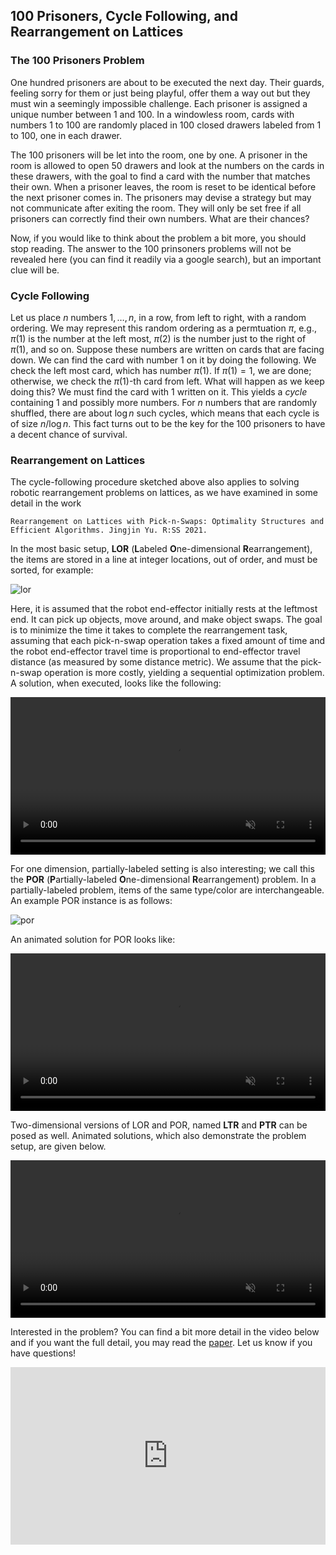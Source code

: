 ## 100 Prisoners, Cycle Following, and Rearrangement on Lattices 

### The 100 Prisoners Problem 
One hundred prisoners are about to be executed the next day. Their guards, feeling sorry for them
or just being playful, offer them a way out but they must win a seemingly impossible challenge. 
Each prisoner is assigned a unique number between 1 and 100. In a windowless room, cards with 
numbers 1 to 100 are randomly placed in 100 closed drawers labeled from 1 to 100, one in each drawer. 

The 100 prisoners will be let into the room, one by one. A prisoner in the room is allowed to open 
50 drawers and look at the numbers on the cards in these drawers, with the goal to find a card with 
the number that matches their own. When a prisoner leaves, the room is reset to be identical before
the next prisoner comes in. The prisoners may devise a strategy but may not communicate after exiting 
the room. They will only be set free if all prisoners can correctly find their own numbers. What are 
their chances? 

Now, if you would like to think about the problem a bit more, you should stop reading. The answer to 
the 100 prinsoners problems will not be revealed here (you can find it readily via a google search), 
but an important clue will be.

### Cycle Following 

Let us place $n$ numbers $1, \ldots, n$, in a row, from left to right, with a random ordering. We may 
represent this random ordering as a permtuation $\pi$, e.g., $\pi(1)$ is the number at the left most,
$\pi(2)$ is the number just to the right of $\pi(1)$, and so on. Suppose these numbers are written on 
cards that are facing down. We can find the card with number $1$ on it by doing the following. We 
check the left most card, which has number $\pi(1)$. If $\pi(1) = 1$, we are done; otherwise, we check
the $\pi(1)$-th card from left. What will happen as we keep doing this? We must find the card with $1$ 
written on it. This yields a _cycle_ containing $1$ and possibly more numbers. For $n$ numbers that are 
randomly shuffled, there are about $\log n$ such cycles, which means that each cycle is of size 
$n/\log n$. This fact turns out to be the key for the 100 prisoners to have a decent chance of 
survival. 

### Rearrangement on Lattices

The cycle-following procedure sketched above also applies to solving robotic rearrangement problems on 
lattices, as we have examined in some detail in the work

```
Rearrangement on Lattices with Pick-n-Swaps: Optimality Structures and 
Efficient Algorithms. Jingjin Yu. R:SS 2021. 
```

In the most basic setup, **LOR** (**L**abeled **O**ne-dimensional **R**earrangement), the items are stored 
in a line at integer locations, out of order, and must be sorted, for example:

![lor](https://user-images.githubusercontent.com/23622170/120925830-6ec2d600-c6a8-11eb-922a-9e461c318255.png)



Here, it is assumed that the robot end-effector initially rests at the leftmost end. It can pick up objects, 
move around, and make object swaps. The goal is to minimize the time it takes to complete the rearrangement 
task, assuming that each pick-n-swap operation takes a fixed amount of time and the robot end-effector travel 
time is proportional to end-effector travel distance (as measured by some distance metric). We assume that 
the pick-n-swap operation is more costly, yielding a sequential optimization problem. A solution, when 
executed, looks like the following: 

 <video width="100%" src="https://user-images.githubusercontent.com/23622170/120925809-518e0780-c6a8-11eb-9931-5f97f4c119ca.mp4" data-canonical-src="https://user-images.githubusercontent.com/23622170/120925809-518e0780-c6a8-11eb-9931-5f97f4c119ca.mp4" controls="controls" muted="muted" class="d-block rounded-bottom-2 width-fit" style="max-height:640px;">
</video>


For one dimension, partially-labeled setting is also interesting; we call this the **POR** (**P**artially-labeled **O**ne-dimensional **R**earrangement) problem. In a partially-labeled problem, items of the same type/color are interchangeable. An example POR instance is as follows: 

![por](https://user-images.githubusercontent.com/23622170/120927745-f2cc8c00-c6af-11eb-8a20-a74d3e217e80.png)

An animated solution for POR looks like:

<video width="100%" src="https://user-images.githubusercontent.com/23622170/120927857-55be2300-c6b0-11eb-99ad-65a574035edf.mp4" data-canonical-src="https://user-images.githubusercontent.com/23622170/120927857-55be2300-c6b0-11eb-99ad-65a574035edf.mp4" controls="controls" muted="muted" class="d-block rounded-bottom-2 width-fit" style="max-height:640px;">
</video>
  
Two-dimensional versions of LOR and POR, named **LTR** and **PTR** can be posed as well. Animated solutions, which also demonstrate the problem setup, are given below. 

<video width="100%" src="https://user-images.githubusercontent.com/23622170/120928336-4213bc00-c6b2-11eb-8f30-cc0ef23b4981.mp4" data-canonical-src="https://user-images.githubusercontent.com/23622170/120928336-4213bc00-c6b2-11eb-8f30-cc0ef23b4981.mp4" controls="controls" muted="muted" class="d-block rounded-bottom-2 width-fit" style="max-height:640px;">
</video>

Interested in the problem? You can find a bit more detail in the video below and if you want the full detail, you may read the [paper](https://arxiv.org/abs/2105.05366). Let us know if you have questions! 

<center>
  <div style="position:relative;padding-bottom:56.25%;">
  <iframe style="width:100%;height:100%;position:absolute;left:0px;top:0px;" frameborder="0" width="100%" height="100%" allowfullscreen="" src="https://www.youtube.com/embed/LcI-Es5w5HI"></iframe>
  </div>
</center>

